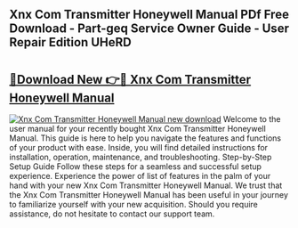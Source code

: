 ## Xnx Com Transmitter Honeywell Manual PDf Free Download - Part-geq Service Owner Guide - User Repair Edition UHeRD

# <h2><a href="http://bc22143.oget.top/?id=Xnx+Com+Transmitter+Honeywell+Manual">🔗Download New 👉🔴 Xnx Com Transmitter Honeywell Manual</a></h2>

[![Xnx Com Transmitter Honeywell Manual new download](https://i.imgur.com/5g1atiW.png)](http://bc22143.oget.top/?id=Xnx+Com+Transmitter+Honeywell+Manual)
Welcome to the user manual for your recently bought Xnx Com Transmitter Honeywell Manual. This guide is here to help you navigate the features and functions of your product with ease. Inside, you will find detailed instructions for installation, operation, maintenance, and troubleshooting. Step-by-Step Setup Guide Follow these steps for a seamless and successful setup experience. Experience the power of list of features in the palm of your hand with your new Xnx Com Transmitter Honeywell Manual. We trust that the Xnx Com Transmitter Honeywell Manual has been useful in your journey to familiarize yourself with your new acquisition. Should you require assistance, do not hesitate to contact our support team.
